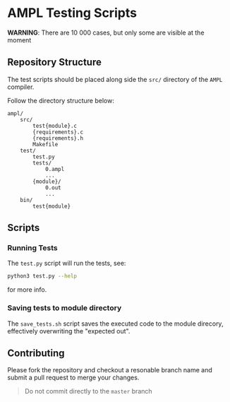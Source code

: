 # AMPL Testing Scripts

**WARNING**: There are 10 000 cases, but only some are visible at the moment

## Repository Structure

The test scripts should be placed along side the `src/` directory of the `AMPL` compiler.

Follow the directory structure below:
```
ampl/
    src/
        test{module}.c
        {requirements}.c
        {requirements}.h
        Makefile
    test/
        test.py
        tests/
            0.ampl
            ...
        {module}/
            0.out
            ...
    bin/
        test{module}
```

## Scripts

### Running Tests

The `test.py` script will run the tests, see:
```bash
python3 test.py --help
```
for more info.

### Saving tests to module directory

The `save_tests.sh` script saves the executed code to the module direcory, effectively overwriting the "expected out".

## Contributing

Please fork the repository and checkout a resonable branch name and submit a pull request to merge your changes.

> Do not commit directly to the `master` branch
